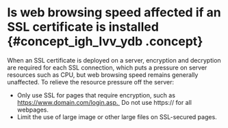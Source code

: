 # Is web browsing speed affected if an SSL certificate is installed {#concept_igh_lvv_ydb .concept}

When an SSL certificate is deployed on a server, encryption and decryption are required for each SSL connection, which puts a pressure on server resources such as CPU, but web browsing speed remains generally unaffected. To relieve the resource pressure off the server:

-   Only use SSL for pages that require encryption, such as https://www.domain.com/login.asp.  Do not use https:// for all webpages.
-   Limit the use of large image or other large files on SSL-secured pages.

